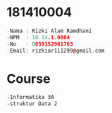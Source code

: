 # 181410004
``` c++
-Nama : Rizki Alam Ramdhani
-NPM  : 18.14.1.0004
-No   : 0859152961763
-Email: rizkiar111299@gmail.com
```
# Course
```html
-Informatika 3A
-struktur Data 2
```
